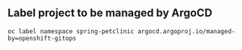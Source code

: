 ## Label project to be managed by ArgoCD

```
oc label namespace spring-petclinic argocd.argoproj.io/managed-by=openshift-gitops
```

